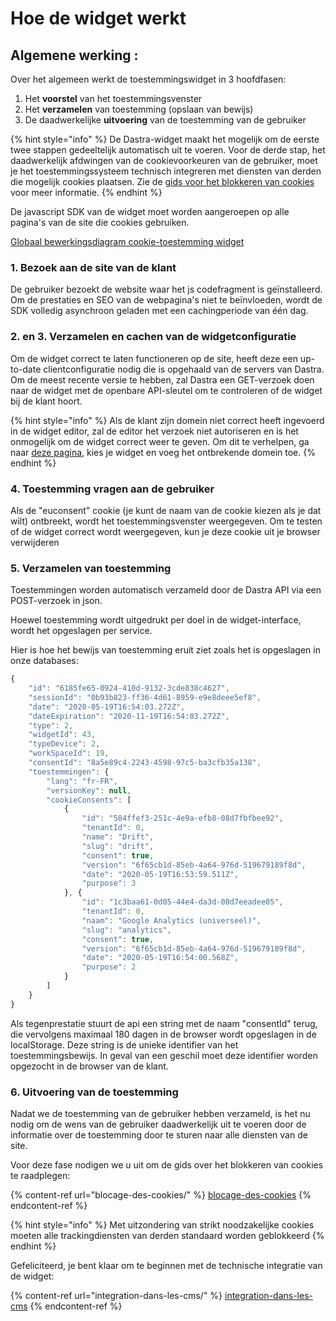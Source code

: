# Hoe de widget werkt

## Algemene werking :

Over het algemeen werkt de toestemmingswidget in 3 hoofdfasen:

1. Het **voorstel** van het toestemmingsvenster
2. Het **verzamelen** van toestemming (opslaan van bewijs)
3. De daadwerkelijke **uitvoering** van de toestemming van de gebruiker

{% hint style="info" %}
De Dastra-widget maakt het mogelijk om de eerste twee stappen gedeeltelijk automatisch uit te voeren. Voor de derde stap, het daadwerkelijk afdwingen van de cookievoorkeuren van de gebruiker, moet je het toestemmingssysteem technisch integreren met diensten van derden die mogelijk cookies plaatsen. Zie de [gids voor het blokkeren van cookies](blocking-cookies/) voor meer informatie.
{% endhint %}

De javascript SDK van de widget moet worden aangeroepen op alle pagina's van de site die cookies gebruiken.

[Globaal bewerkingsdiagram cookie-toestemming widget](../../../.gitbook/assets/cookie-toestemming.png)

### 1. Bezoek aan de site van de klant

De gebruiker bezoekt de website waar het js codefragment is geïnstalleerd. Om de prestaties en SEO van de webpagina's niet te beïnvloeden, wordt de SDK volledig asynchroon geladen met een cachingperiode van één dag.

### 2. en 3. Verzamelen en cachen van de widgetconfiguratie

Om de widget correct te laten functioneren op de site, heeft deze een up-to-date clientconfiguratie nodig die is opgehaald van de servers van Dastra. Om de meest recente versie te hebben, zal Dastra een GET-verzoek doen naar de widget met de openbare API-sleutel om te controleren of de widget bij de klant hoort.

{% hint style="info" %}
Als de klant zijn domein niet correct heeft ingevoerd in de widget editor, zal de editor het verzoek niet autoriseren en is het onmogelijk om de widget correct weer te geven. Om dit te verhelpen, ga naar [deze pagina](https://app.dastra.eu/workspace/19/cookie-widget/list), kies je widget en voeg het ontbrekende domein toe.
{% endhint %}

### 4. Toestemming vragen aan de gebruiker

Als de "euconsent" cookie (je kunt de naam van de cookie kiezen als je dat wilt) ontbreekt, wordt het toestemmingsvenster weergegeven. Om te testen of de widget correct wordt weergegeven, kun je deze cookie uit je browser verwijderen &#x20;

### 5. Verzamelen van toestemming

Toestemmingen worden automatisch verzameld door de Dastra API via een POST-verzoek in json.&#x20;

Hoewel toestemming wordt uitgedrukt per doel in de widget-interface, wordt het opgeslagen per service.

Hier is hoe het bewijs van toestemming eruit ziet zoals het is opgeslagen in onze databases:

```javascript
{
    "id": "6185fe65-0924-410d-9132-3cde838c4627",
    "sessionId": "0b93b823-ff36-4d61-8959-e9e8deee5ef8",
    "date": "2020-05-19T16:54:03.272Z",
    "dateExpiration": "2020-11-19T16:54:03.272Z",
    "type": 2,
    "widgetId": 43,
    "typeDevice": 2,
    "workSpaceId": 19,
    "consentId": "8a5e89c4-2243-4598-97c5-ba3cfb35a138",
    "toestemmingen": {
        "lang": "fr-FR",
        "versionKey": null,
        "cookieConsents": [
            {
                "id": "584ffef3-251c-4e9a-efb8-08d7fbfbee92",
                "tenantId": 0,
                "name": "Drift",
                "slug": "drift",
                "consent": true,
                "version": "6f65cb1d-85eb-4a64-976d-519679189f8d",
                "date": "2020-05-19T16:53:59.511Z",
                "purpose": 3
            }, {
                "id": "1c3baa61-0d05-44e4-da3d-08d7eeadee05",
                "tenantId": 0,
                "naam": "Google Analytics (universeel)",
                "slug": "analytics",
                "consent": true,
                "version": "6f65cb1d-85eb-4a64-976d-519679189f8d",
                "date": "2020-05-19T16:54:00.568Z",
                "purpose": 2
            }
        ]
    }
}
```

&#x20;Als tegenprestatie stuurt de api een string met de naam "consentId" terug, die vervolgens maximaal 180 dagen in de browser wordt opgeslagen in de localStorage. Deze string is de unieke identifier van het toestemmingsbewijs. In geval van een geschil moet deze identifier worden opgezocht in de browser van de klant.

### 6. Uitvoering van de toestemming

Nadat we de toestemming van de gebruiker hebben verzameld, is het nu nodig om de wens van de gebruiker daadwerkelijk uit te voeren door de informatie over de toestemming door te sturen naar alle diensten van de site.

Voor deze fase nodigen we u uit om de gids over het blokkeren van cookies te raadplegen:

{% content-ref url="blocage-des-cookies/" %}
[blocage-des-cookies](blocage-des-cookies/)
{% endcontent-ref %}



{% hint style="info" %}
Met uitzondering van strikt noodzakelijke cookies moeten alle trackingdiensten van derden standaard worden geblokkeerd &#x20;
{% endhint %}

Gefeliciteerd, je bent klaar om te beginnen met de technische integratie van de widget:

{% content-ref url="integration-dans-les-cms/" %}
[integration-dans-les-cms](integration-dans-les-cms/)
{% endcontent-ref %}

